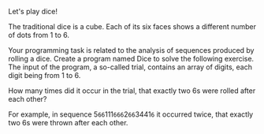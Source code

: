 Let's play dice! 

The traditional dice is a cube. Each of its six faces shows a different number of dots from 1 to 6. 

Your programming task is related to the analysis of sequences produced by rolling a dice.
Create a program named Dice to solve the following exercise. The input of the program, a so-called trial, 
contains an array of digits, each digit being from 1 to 6.

How many times did it occur in the trial, that exactly two 6s were rolled after each other? 

For example, in sequence 5`66`111`666`2`66`3441`6` it occurred twice, that exactly two 6s were thrown after each other.
